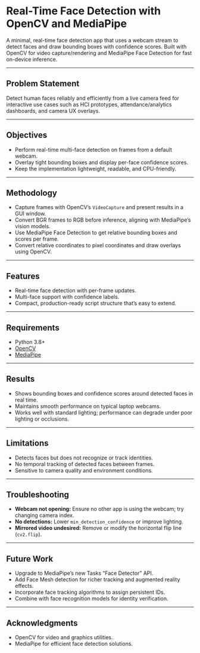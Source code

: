 # Real-Time Face Detection with OpenCV and MediaPipe

A minimal, real-time face detection app that uses a webcam stream to detect faces and draw bounding boxes with confidence scores. Built with OpenCV for video capture/rendering and MediaPipe Face Detection for fast on-device inference.

---

## Problem Statement

Detect human faces reliably and efficiently from a live camera feed for interactive use cases such as HCI prototypes, attendance/analytics dashboards, and camera UX overlays.

---

## Objectives

- Perform real-time multi-face detection on frames from a default webcam.
- Overlay tight bounding boxes and display per-face confidence scores.
- Keep the implementation lightweight, readable, and CPU-friendly.

---

## Methodology

- Capture frames with OpenCV’s `VideoCapture` and present results in a GUI window.
- Convert BGR frames to RGB before inference, aligning with MediaPipe’s vision models.
- Use MediaPipe Face Detection to get relative bounding boxes and scores per frame.
- Convert relative coordinates to pixel coordinates and draw overlays using OpenCV.

---

## Features

- Real-time face detection with per-frame updates.
- Multi-face support with confidence labels.
- Compact, production-ready script structure that’s easy to extend.

---

## Requirements

- Python 3.8+
- [OpenCV](https://pypi.org/project/opencv-python/)
- [MediaPipe](https://pypi.org/project/mediapipe/)


---

## Results

- Shows bounding boxes and confidence scores around detected faces in real time.
- Maintains smooth performance on typical laptop webcams.
- Works well with standard lighting; performance can degrade under poor lighting or occlusions.

---

## Limitations

- Detects faces but does not recognize or track identities.
- No temporal tracking of detected faces between frames.
- Sensitive to camera quality and environment conditions.

---

## Troubleshooting

- **Webcam not opening:** Ensure no other app is using the webcam; try changing camera index.
- **No detections:** Lower `min_detection_confidence` or improve lighting.
- **Mirrored video undesired:** Remove or modify the horizontal flip line (`cv2.flip`).

---

## Future Work

- Upgrade to MediaPipe’s new Tasks “Face Detector” API.
- Add Face Mesh detection for richer tracking and augmented reality effects.
- Incorporate face tracking algorithms to assign persistent IDs.
- Combine with face recognition models for identity verification.

---

## Acknowledgments

- OpenCV for video and graphics utilities.
- MediaPipe for efficient face detection solutions.


